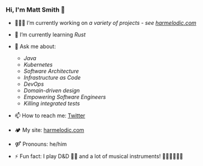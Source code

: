 ### Hi, I'm Matt Smith 👋

- 🧑🏻‍💻 I’m currently working on _a variety of projects - see [harmelodic.com](https://harmelodic.com)_

- 🌱 I’m currently learning _Rust_

- 💬 Ask me about:
    - _Java_
    - _Kubernetes_
    - _Software Architecture_
    - _Infrastructure as Code_
    - _DevOps_
    - _Domain-driven design_
    - _Empowering Software Engineers_
    - _Killing integrated tests_

- 📫 How to reach me: [Twitter](https://twitter.com/Harmelodic)

- 🏕 My site: [harmelodic.com](https://harmelodic.com)

- ⚤ Pronouns: he/him

- ⚡ Fun fact: I play D&D 🧙‍♂️ and a lot of musical instruments! 🎹🎷🎸🥁🎤🎶
